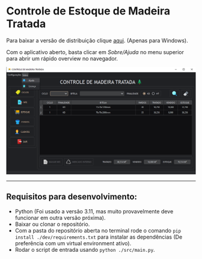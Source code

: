 # Controle de Estoque de Madeira Tratada

Para baixar a versão de distribuição clique [aqui](https://www.google.com). (Apenas para Windows).

Com o aplicativo aberto, basta clicar em _Sobre/Ajuda_ no menu superior para abrir um rápido overview no navegador.

![preview](.github/preview.png)

---

## Requisitos para desenvolvimento:

- Python (Foi usado a versão 3.11, mas muito provavelmente deve funcionar em outra versão próxima).
- Baixar ou clonar o repositório.
- Com a pasta do repositório aberta no terminal rode o comando `pip install ./dev/requirements.txt` para instalar as
  dependências (De preferência com um virtual environment ativo).
- Rodar o script de entrada usando `python ./src/main.py`.
